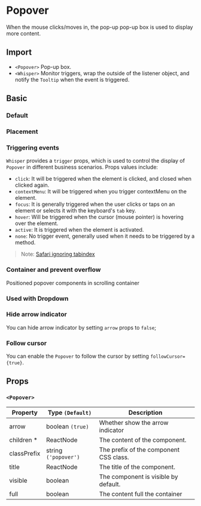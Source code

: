 # Popover

When the mouse clicks/moves in, the pop-up pop-up box is used to display more content.

## Import

<!--{include:<import-guide>}-->

- `<Popover>` Pop-up box.
- `<Whisper>` Monitor triggers, wrap the outside of the listener object, and notify the `Tooltip` when the event is triggered.

## Basic

### Default

<!--{include:`basic.md`}-->

### Placement

<!--{include:`placement.md`}-->

### Triggering events

`Whisper` provides a `trigger` props, which is used to control the display of `Popover` in different business scenarios. Props values ​​include:

- `click`: It will be triggered when the element is clicked, and closed when clicked again.
- `contextMenu`: It will be triggered when you trigger contextMenu on the element.
- `focus`: It is generally triggered when the user clicks or taps on an element or selects it with the keyboard's `tab` key.
- `hover`: Will be triggered when the cursor (mouse pointer) is hovering over the element.
- `active`: It is triggered when the element is activated.
- `none`: No trigger event, generally used when it needs to be triggered by a method.

<!--{include:`trigger.md`}-->

> Note: [Safari ignoring tabindex](https://stackoverflow.com/questions/1848390/safari-ignoring-tabindex)

### Container and prevent overflow

Positioned popover components in scrolling container

<!--{include:`container.md`}-->

### Used with Dropdown

<!--{include:`with-dropdown.md`}-->

### Hide arrow indicator

You can hide arrow indicator by setting `arrow` props to `false`;

<!--{include:`arrow.md`}-->

### Follow cursor

You can enable the `Popover` to follow the cursor by setting `followCursor={true}`.

<!--{include:`follow-cursor.md`}-->

## Props

### `<Popover>`

| Property    | Type `(Default)`     | Description                            |
| ----------- | -------------------- | -------------------------------------- |
| arrow       | boolean `(true)`     | Whether show the arrow indicator       |
| children \* | ReactNode            | The content of the component.          |
| classPrefix | string `('popover')` | The prefix of the component CSS class. |
| title       | ReactNode            | The title of the component.            |
| visible     | boolean              | The component is visible by default.   |
| full        | boolean              | The content full the container         |

<!--{include:(components/whisper/en-US/props.md)}-->
<!--{include:(_common/types/placement-all.md)}-->
